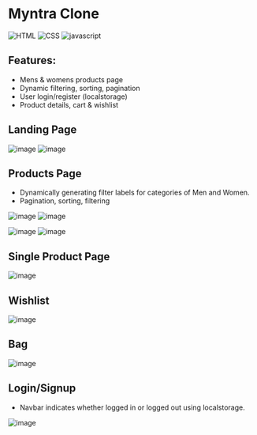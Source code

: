 # Myntra Clone

![HTML](https://img.shields.io/badge/HTML5-E34F26?style=for-the-badge&logo=html5&logoColor=white)
![CSS](https://img.shields.io/badge/CSS3-1572B6?style=for-the-badge&logo=css3&logoColor=white)
![javascript](https://img.shields.io/badge/JavaScript-323330?style=for-the-badge&logo=javascript&logoColor=F7DF1E)

## Features:
- Mens & womens products page
- Dynamic filtering, sorting, pagination
- User login/register (localstorage)
- Product details, cart & wishlist


## Landing Page

![image](https://user-images.githubusercontent.com/112859531/222210545-94a395b5-2db8-47a5-8048-f4e0d1f41485.png)
![image](https://user-images.githubusercontent.com/112859531/222210660-23b18595-1161-45f6-a9d2-00c801a49737.png)

## Products Page

* Dynamically generating filter labels for categories of Men and Women.
* Pagination, sorting, filtering

![image](https://user-images.githubusercontent.com/112859531/222211111-b7bbc57f-c4b7-4926-bd45-89aca466ef4c.png)
![image](https://user-images.githubusercontent.com/112859531/222211222-2a68f916-9528-46d7-bf34-090547fbaa33.png)

![image](https://user-images.githubusercontent.com/112859531/222211683-a0359ef5-15bf-4bbb-ba10-36a3e6591247.png)
![image](https://user-images.githubusercontent.com/112859531/222211778-65cd5d4a-98bd-497b-a280-9fdd81cce4b1.png)

## Single Product Page

![image](https://user-images.githubusercontent.com/112859531/222212317-d63eaf3f-b488-4e3d-8b98-6fc6933acd74.png)

## Wishlist 

![image](https://user-images.githubusercontent.com/112859531/232110623-ea8639b6-bd32-45a3-8a6e-2ceb1a5300a9.png)

## Bag

![image](https://user-images.githubusercontent.com/112859531/222212751-ac364a9d-9669-492a-b3ec-38ec05350325.png)

## Login/Signup

* Navbar indicates whether logged in or logged out using localstorage.

![image](https://user-images.githubusercontent.com/112859531/222211963-23697966-55fb-4074-bf52-86fbc7915b2a.png)



